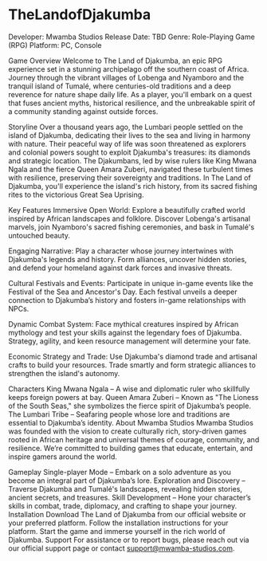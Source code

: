 # TheLandofDjakumba
Developer: Mwamba Studios
Release Date: TBD
Genre: Role-Playing Game (RPG)
Platform: PC, Console

Game Overview
Welcome to The Land of Djakumba, an epic RPG experience set in a stunning archipelago off the southern coast of Africa. Journey through the vibrant villages of Lobenga and Nyamboro and the tranquil island of Tumalé, where centuries-old traditions and a deep reverence for nature shape daily life. As a player, you'll embark on a quest that fuses ancient myths, historical resilience, and the unbreakable spirit of a community standing against outside forces.

Storyline
Over a thousand years ago, the Lumbari people settled on the island of Djakumba, dedicating their lives to the sea and living in harmony with nature. Their peaceful way of life was soon threatened as explorers and colonial powers sought to exploit Djakumba's treasures: its diamonds and strategic location. The Djakumbans, led by wise rulers like King Mwana Ngala and the fierce Queen Amara Zuberi, navigated these turbulent times with resilience, preserving their sovereignty and traditions. In The Land of Djakumba, you'll experience the island's rich history, from its sacred fishing rites to the victorious Great Sea Uprising.

Key Features
Immersive Open World: Explore a beautifully crafted world inspired by African landscapes and folklore. Discover Lobenga's artisanal marvels, join Nyamboro's sacred fishing ceremonies, and bask in Tumalé's untouched beauty.

Engaging Narrative: Play a character whose journey intertwines with Djakumba's legends and history. Form alliances, uncover hidden stories, and defend your homeland against dark forces and invasive threats.

Cultural Festivals and Events: Participate in unique in-game events like the Festival of the Sea and Ancestor's Day. Each festival unveils a deeper connection to Djakumba’s history and fosters in-game relationships with NPCs.

Dynamic Combat System: Face mythical creatures inspired by African mythology and test your skills against the legendary foes of Djakumba. Strategy, agility, and keen resource management will determine your fate.

Economic Strategy and Trade: Use Djakumba's diamond trade and artisanal crafts to build your resources. Trade smartly and form strategic alliances to strengthen the island's autonomy.

Characters
King Mwana Ngala – A wise and diplomatic ruler who skillfully keeps foreign powers at bay.
Queen Amara Zuberi – Known as "The Lioness of the South Seas," she symbolizes the fierce spirit of Djakumba’s people.
The Lumbari Tribe – Seafaring people whose lore and traditions are essential to Djakumba’s identity.
About Mwamba Studios
Mwamba Studios was founded with the vision to create culturally rich, story-driven games rooted in African heritage and universal themes of courage, community, and resilience. We’re committed to building games that educate, entertain, and inspire gamers around the world.

Gameplay
Single-player Mode – Embark on a solo adventure as you become an integral part of Djakumba’s lore.
Exploration and Discovery – Traverse Djakumba and Tumalé's landscapes, revealing hidden stories, ancient secrets, and treasures.
Skill Development – Hone your character’s skills in combat, trade, diplomacy, and crafting to shape your journey.
Installation
Download The Land of Djakumba from our official website or your preferred platform.
Follow the installation instructions for your platform.
Start the game and immerse yourself in the rich world of Djakumba.
Support
For assistance or to report bugs, please reach out via our official support page or contact support@mwamba-studios.com.
